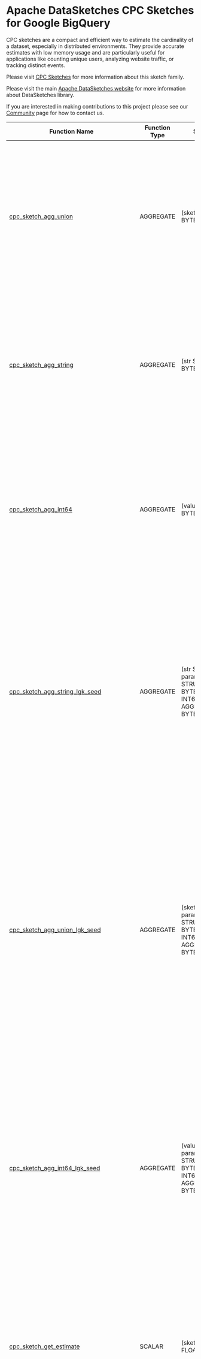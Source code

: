 <!--
    Licensed to the Apache Software Foundation (ASF) under one
    or more contributor license agreements.  See the NOTICE file
    distributed with this work for additional information
    regarding copyright ownership.  The ASF licenses this file
    to you under the Apache License, Version 2.0 (the
    "License"); you may not use this file except in compliance
    with the License.  You may obtain a copy of the License at

      http://www.apache.org/licenses/LICENSE-2.0

    Unless required by applicable law or agreed to in writing,
    software distributed under the License is distributed on an
    "AS IS" BASIS, WITHOUT WARRANTIES OR CONDITIONS OF ANY
    KIND, either express or implied.  See the License for the
    specific language governing permissions and limitations
    under the License.
-->

# Apache DataSketches CPC Sketches for Google BigQuery

CPC sketches are a compact and efficient way to estimate the
cardinality of a dataset, especially in distributed environments. They provide
accurate estimates with low memory usage and are particularly useful for
applications like counting unique users, analyzing website traffic, or tracking
distinct events.

Please visit 
[CPC Sketches](https://datasketches.apache.org/docs/CPC/CpcSketches.html) 
for more information about this sketch family.

Please visit the main 
[Apache DataSketches website](https://datasketches.apache.org) 
for more information about DataSketches library.

If you are interested in making contributions to this project please see our 
[Community](https://datasketches.apache.org/docs/Community/) 
page for how to contact us.

| Function Name | Function Type | Signature | Description |
|---|---|---|---|
| [cpc_sketch_agg_union](cpc_sketch_agg_union.sqlx) | AGGREGATE | (sketch BYTES) -> BYTES | Creates a sketch that represents the union of the given column of sketches.\<br\>\<br\>Param sketch: the column of sketches. Each as BYTES.\<br\>Defaults: lg\_k = 12, seed = 9001.\<br\>Returns: a Compact, Compressed CPC Sketch, as BYTES. |
| [cpc_sketch_agg_string](cpc_sketch_agg_string.sqlx) | AGGREGATE | (str STRING) -> BYTES | Creates a sketch that represents the cardinality of the given STRING column.\<br\>\<br\>Param str: the STRING column of identifiers.\<br\>Defaults: lg\_k = 12, seed = 9001.\<br\>Returns: a Compact, Compressed CPC Sketch, as BYTES  |
| [cpc_sketch_agg_int64](cpc_sketch_agg_int64.sqlx) | AGGREGATE | (value INT64) -> BYTES | Creates a sketch that represents the cardinality of the given INT64 column.\<br\>\<br\>Param value: the INT64 column of identifiers.\<br\>Defaults: lg\_k = 12, seed = 9001.\<br\>Returns: a Compact, Compressed CPC Sketch, as BYTES  |
| [cpc_sketch_agg_string_lgk_seed](cpc_sketch_agg_string_lgk_seed.sqlx) | AGGREGATE | (str STRING, params STRUCT<lg_k BYTEINT, seed INT64> NOT AGGREGATE) -> BYTES | Creates a sketch that represents the cardinality of the given STRING column.\<br\>\<br\>Param str: the STRING column of identifiers.\<br\>Param lg\_k: the sketch accuracy/size parameter as an integer in the range \[4, 26\].\<br\>Param seed: the seed to be used by the underlying hash function.\<br\>Returns: a Compact, Compressed CPC Sketch, as BYTES  |
| [cpc_sketch_agg_union_lgk_seed](cpc_sketch_agg_union_lgk_seed.sqlx) | AGGREGATE | (sketch BYTES, params STRUCT<lg_k BYTEINT, seed INT64> NOT AGGREGATE) -> BYTES | Creates a sketch that represents the union of the given column of sketches.\<br\>\<br\>Param sketch: the column of sketches. Each as BYTES.\<br\>Param lg\_k: the sketch accuracy/size parameter as an integer in the range \[4, 26\].\<br\>Param seed: This is used to confirm that the given sketches were configured with the correct seed.\<br\>Returns: a Compact, Compressed CPC Sketch, as BYTES. |
| [cpc_sketch_agg_int64_lgk_seed](cpc_sketch_agg_int64_lgk_seed.sqlx) | AGGREGATE | (value INT64, params STRUCT<lg_k BYTEINT, seed INT64> NOT AGGREGATE) -> BYTES | Creates a sketch that represents the cardinality of the given INT64 column.\<br\>\<br\>Param value: the INT64 column of identifiers.\<br\>Param lg\_k: the sketch accuracy/size parameter as an integer in the range \[4, 26\].\<br\>Param seed: the seed to be used by the underlying hash function.\<br\>Returns: a Compact, Compressed CPC Sketch, as BYTES  |
| [cpc_sketch_get_estimate](cpc_sketch_get_estimate.sqlx) | SCALAR | (sketch BYTES) -> FLOAT64 | Gets cardinality estimate and bounds from given sketch.\<br\>\<br\>Param sketch: The given sketch to query as BYTES.\<br\>Defaults: seed = 9001.\<br\>Returns: a FLOAT64 value as the cardinality estimate. |
| [cpc_sketch_to_string](cpc_sketch_to_string.sqlx) | SCALAR | (sketch BYTES) -> STRING | Returns a summary string that represents the state of the given sketch.\<br\>\<br\>Param sketch the given sketch as BYTES.\<br\>Defaults: seed = 9001.\<br\>Returns: a STRING that represents the state of the given sketch. |
| [cpc_sketch_get_estimate_seed](cpc_sketch_get_estimate_seed.sqlx) | SCALAR | (sketch BYTES, seed INT64) -> FLOAT64 | Gets cardinality estimate and bounds from given sketch.\<br\>\<br\>Param sketch: The given sketch to query as BYTES.\<br\>Param seed: This is used to confirm that the given sketch was configured with the correct seed.\<br\>Returns: a FLOAT64 value as the cardinality estimate. |
| [cpc_sketch_to_string_seed](cpc_sketch_to_string_seed.sqlx) | SCALAR | (sketch BYTES, seed INT64) -> STRING | Returns a summary string that represents the state of the given sketch.\<br\>\<br\>Param sketch the given sketch as BYTES.\<br\>Param seed: This is used to confirm that the given sketch was configured with the correct seed.\<br\>Returns: a STRING that represents the state of the given sketch. |
| [cpc_sketch_union](cpc_sketch_union.sqlx) | SCALAR | (sketchA BYTES, sketchB BYTES) -> BYTES | Computes a sketch that represents the scalar union of the two given sketches.\<br\>\<br\>Param sketchA: the first sketch as BYTES.\<br\>Param sketchB: the second sketch as BYTES.\<br\>Defaults: lg\_k = 12, seed = 9001.\<br\>Returns: a CPC Sketch, as BYTES. |
| [cpc_sketch_get_estimate_and_bounds](cpc_sketch_get_estimate_and_bounds.sqlx) | SCALAR | (sketch BYTES, num_std_devs BYTEINT) -> STRUCT<estimate FLOAT64, lower_bound FLOAT64, upper_bound FLOAT64> | Gets cardinality estimate and bounds from given sketch.\<br\>  \<br\>Param sketch: The given sketch to query as bytes.\<br\>Param num\_std\_devs: The returned bounds will be based on the statistical confidence interval determined by the given number of standard deviations\<br\>  from the returned estimate. This number may be one of {1,2,3}, where 1 represents 68% confidence, 2 represents 95% confidence and 3 represents 99.7% confidence.\<br\>  For example, if the given num\_std\_devs = 2 and the returned values are {1000, 990, 1010} that means that with 95% confidence, the true value lies within the range \[990, 1010\].\<br\>Defaults: seed = 9001.\<br\>Returns: a STRUCT with 3 FLOAT64 values as {estimate, lower\_bound, upper\_bound}. |
| [cpc_sketch_union_lgk_seed](cpc_sketch_union_lgk_seed.sqlx) | SCALAR | (sketchA BYTES, sketchB BYTES, lg_k BYTEINT, seed INT64) -> BYTES | Computes a sketch that represents the scalar union of the two given sketches.\<br\>\<br\>Param sketchA: the first sketch as BYTES.\<br\>Param sketchB: the second sketch as BYTES.\<br\>Param lg\_k: the sketch accuracy/size parameter as an integer in the range \[4, 26\].\<br\>Param seed: This is used to confirm that the given sketches were configured with the correct seed.\<br\>Returns: a CPC Sketch, as BYTES. |
| [cpc_sketch_get_estimate_and_bounds_seed](cpc_sketch_get_estimate_and_bounds_seed.sqlx) | SCALAR | (sketch BYTES, num_std_devs BYTEINT, seed INT64) -> STRUCT<estimate FLOAT64, lower_bound FLOAT64, upper_bound FLOAT64> | Gets cardinality estimate and bounds from given sketch.\<br\>  \<br\>Param sketch: The given sketch to query as bytes.\<br\>Param num\_std\_devs: The returned bounds will be based on the statistical confidence interval determined by the given number of standard deviations\<br\>  from the returned estimate. This number may be one of {1,2,3}, where 1 represents 68% confidence, 2 represents 95% confidence and 3 represents 99.7% confidence.\<br\>  For example, if the given num\_std\_devs = 2 and the returned values are {1000, 990, 1010} that means that with 95% confidence, the true value lies within the range \[990, 1010\].\<br\>Param seed: This is used to confirm that the given sketch was configured with the correct seed.\<br\>Returns: a STRUCT with 3 FLOAT64 values as {estimate, lower\_bound, upper\_bound}. |

**Examples:**

```sql

# using defaults
# expected 5
select `$BQ_DATASET`.cpc_sketch_get_estimate(
  `$BQ_DATASET`.cpc_sketch_union(
    (select `$BQ_DATASET`.cpc_sketch_agg_string(str) from unnest(["a", "b", "c"]) as str),
    (select `$BQ_DATASET`.cpc_sketch_agg_string(str) from unnest(["c", "d", "e"]) as str)
  )
);

# using full signatures
# expected 5
select `$BQ_DATASET`.cpc_sketch_get_estimate_seed(
  `$BQ_DATASET`.cpc_sketch_union_lgk_seed(
    (select `$BQ_DATASET`.cpc_sketch_agg_string_lgk_seed(str, struct<byteint, int64>(10, 111)) from unnest(["a", "b", "c"]) as str),
    (select `$BQ_DATASET`.cpc_sketch_agg_string_lgk_seed(str, struct<byteint, int64>(10, 111)) from unnest(["c", "d", "e"]) as str),
    10,
    111
  ),
  111
);

# using defaults
create or replace table `$BQ_DATASET`.cpc_sketch(sketch bytes);

insert into `$BQ_DATASET`.cpc_sketch
(select `$BQ_DATASET`.cpc_sketch_agg_int64(value) from unnest(GENERATE_ARRAY(1, 10000, 1)) as value);
insert into `$BQ_DATASET`.cpc_sketch
(select `$BQ_DATASET`.cpc_sketch_agg_int64(value) from unnest(GENERATE_ARRAY(100000, 110000, 1)) as value);

select `$BQ_DATASET`.cpc_sketch_to_string(sketch) from `$BQ_DATASET`.cpc_sketch;

# expected about 20000
select `$BQ_DATASET`.cpc_sketch_get_estimate(
  `$BQ_DATASET`.cpc_sketch_agg_union(sketch)
) from `$BQ_DATASET`.cpc_sketch;

select `$BQ_DATASET`.cpc_sketch_get_estimate_and_bounds(
  `$BQ_DATASET`.cpc_sketch_agg_union(sketch),
  3
) from `$BQ_DATASET`.cpc_sketch;

drop table `$BQ_DATASET`.cpc_sketch;

# using full signatures
create or replace table `$BQ_DATASET`.cpc_sketch(sketch bytes);

insert into `$BQ_DATASET`.cpc_sketch
(select `$BQ_DATASET`.cpc_sketch_agg_int64_lgk_seed(value, struct<byteint, int64>(10, 111)) from unnest(GENERATE_ARRAY(1, 10000, 1)) as value);
insert into `$BQ_DATASET`.cpc_sketch
(select `$BQ_DATASET`.cpc_sketch_agg_int64_lgk_seed(value, struct<byteint, int64>(10, 111)) from unnest(GENERATE_ARRAY(100000, 110000, 1)) as value);

select `$BQ_DATASET`.cpc_sketch_to_string_seed(sketch, 111) from `$BQ_DATASET`.cpc_sketch;

# expected about 20000
select `$BQ_DATASET`.cpc_sketch_get_estimate_seed(
  `$BQ_DATASET`.cpc_sketch_agg_union_lgk_seed(sketch, struct<byteint, int64>(10, 111)),
  111
) from `$BQ_DATASET`.cpc_sketch;

select `$BQ_DATASET`.cpc_sketch_get_estimate_and_bounds_seed(
  `$BQ_DATASET`.cpc_sketch_agg_union_lgk_seed(sketch, struct<byteint, int64>(10, 111)),
  3,
  111
) from `$BQ_DATASET`.cpc_sketch;

drop table `$BQ_DATASET`.cpc_sketch;
```
